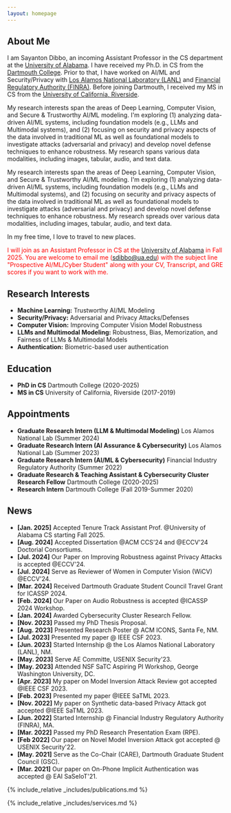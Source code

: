 ```yaml
---
layout: homepage
---
```


## About Me

I am Sayanton Dibbo, an incoming Assistant Professor in the CS department at the <a href="https://eng.ua.edu/departments/computer-science/">University of Alabama</a>. I have received my Ph.D. in CS from the <a href="https://web.cs.dartmouth.edu/">Dartmouth College</a>. Prior to that, I have worked on AI/ML and Security/Privacy with <a href="https://lanl.gov/">Los Alamos National Laboratory (LANL)</a> and <a href="https://www.finra.org/">Financial Regulatory Authority (FINRA)</a>. Before joining Dartmouth, I received my MS in CS from the <a href="https://www1.cs.ucr.edu/">University of California, Riverside</a>. 

My research interests span the areas of Deep Learning, Computer Vision, and Secure & Trustworthy AI/ML modeling.  I'm exploring (1) analyzing data-driven AI/ML systems, including foundation models  (e.g., LLMs and Multimodal systems), and (2) focusing on security and privacy aspects of the data involved in traditional ML as well as foundational models to investigate attacks (adversarial and privacy) and develop novel defense techniques to enhance robustness. My research spans various data modalities, including images, tabular, audio, and text data.

My research interests span the areas of Deep Learning, Computer Vision, and Secure & Trustworthy AI/ML modeling.  I'm exploring (1) analyzing data-driven AI/ML systems, including foundation models  (e.g., LLMs and Multimodal systems), and (2) focusing on security and privacy aspects of the data involved in traditional ML as well as foundational models to investigate attacks (adversarial and privacy) and develop novel defense techniques to enhance robustness. My research spreads over various data modalities, including images, tabular, audio, and text data.

In my free time, I love to travel to new places.

<p style="color:red">I will join as an Assistant Professor in CS at the <a href="https://www.ua.edu/">University of Alabama</a>  in Fall 2025. You are welcome to email me (<a href="sdibbo@ua.edu">sdibbo@ua.edu</a>) with the subject line "Prospective AI/ML/Cyber Student" along with your CV, Transcript, and GRE scores if you want to work with me. </p>



## Research Interests

- **Machine Learning:** Trustworthy AI/ML Modeling
- **Security/Privacy:** Adversarial and Privacy Attacks/Defenses
- **Computer Vision:** Improving Computer Vision Model Robustness
- **LLMs and Multimodal Modeling:** Robustness, Bias, Memorization, and Fairness of LLMs & Multimodal Models
- **Authentication:** Biometric-based user authentication

## Education
- **PhD in CS** Dartmouth College (2020-2025)
- **MS in CS** University of California, Riverside (2017-2019)

## Appointments
- **Graduate Research Intern (LLM & Multimodal Modeling)** Los Alamos National Lab (Summer 2024)
- **Graduate Research Intern (AI Assurance & Cybersecurity)** Los Alamos National Lab (Summer 2023)
- **Graduate Research Intern (AI/ML & Cybersecurity)** Financial Industry Regulatory Authority (Summer 2022)
- **Graduate Research & Teaching Assistant & Cybersecurity Cluster Research Fellow** Dartmouth College (2020-2025)
- **Research Intern** Dartmouth College (Fall 2019-Summer 2020)

## News

- **[Jan. 2025]** Accepted Tenure Track Assistant Prof. @University of Alabama CS starting Fall 2025.
- **[Aug. 2024]** Accepted Dissertation @ACM CCS'24 and @ECCV'24 Doctorial Consortiums.
- **[Jul. 2024]** Our Paper on Improving Robustness against Privacy Attacks is accepted @ECCV'24.
- **[Jul. 2024]** Serve as Reviewer of Women in Computer Vision (WiCV) @ECCV'24.
- **[Mar. 2024]** Received Dartmouth Graduate Student Council Travel Grant for ICASSP 2024.
- **[Feb. 2024]** Our Paper on Audio Robustness is accepted @ICASSP 2024 Workshop.
- **[Jan. 2024]** Awarded Cybersecurity Cluster Research Fellow.
- **[Nov. 2023]** Passed my PhD Thesis Proposal.
- **[Aug. 2023]** Presented Research Poster @ ACM ICONS, Santa Fe, NM.
- **[Jul. 2023]** Presented my paper @ IEEE CSF 2023.
- **[Jun. 2023]** Started Internship @ the Los Alamos National Laboratory (LANL), NM.
- **[May. 2023]** Serve AE Committe, USENIX Security'23.
- **[May. 2023]** Attended NSF SaTC Aspiring PI Workshop, George Washington University, DC.
- **[Apr. 2023]** My paper on Model Inversion Attack Review got accepted @IEEE CSF 2023.
- **[Feb. 2023]** Presented my paper @IEEE SaTML 2023.
- **[Nov. 2022]** My paper on Synthetic data-based Privacy Attack got accepted @IEEE SaTML 2023.
- **[Jun. 2022]** Started Internship @ Financial Industry Regulatory Authority (FINRA), MA.
- **[Mar. 2022]** Passed my PhD Research Presentation Exam (RPE).
- **[Feb 2022]** Our paper on Novel Model Inversion Attack got accepted @ USENIX Security'22.
- **[May. 2021]** Serve as the Co-Chair (CARE), Dartmouth Graduate Student Council (GSC).
- **[Mar. 2021]** Our paper on On-Phone Implicit Authentication was accepted @ EAI SaSeIoT'21.


{% include_relative _includes/publications.md %}

{% include_relative _includes/services.md %}
